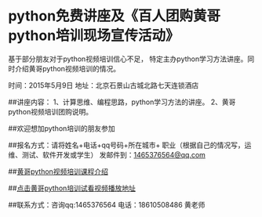 # python免费讲座及《百人团购黄哥python培训现场宣传活动》


基于部分朋友对于python视频培训信心不足，
特定主办python学习方法讲座。同时介绍黄哥python视频培训的情况。

时间：2015年5月9日
地址：北京石景山古城北路七天连锁酒店

##讲座内容：
	1、计算思维、编程思路，python学习方法的讲座。
	2、黄哥python视频培训团购说明。


##欢迎想加python培训的朋友参加

##报名方式：请将姓名+电话+qq号码+所在城市+ 职业（根据自己的情况写，运维、测试、软件开发或学生） 发邮件到：1465376564@qq.com


##[黄哥python视频培训课程介绍](https://github.com/pythonpeixun/article/blob/master/index.md)

##[点击黄哥python培训试看视频播放地址](https://github.com/pythonpeixun/article/blob/master/python_shiping.md)

##联系方式：咨询qq:1465376564 电话：18610508486 黄老师
